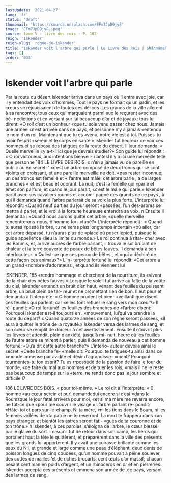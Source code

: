 ```yaml
---
lastUpdate: '2021-04-27'
lang: 'fr'
status: 'draft'
thumbnail: 'https://source.unsplash.com/EFm7JpD9jy8'
image: 'EFm7JpD9jy8.jpeg'
source: tome V - livre des rois - P. 183
reign: 'Iskender'
reign-slug: 'regne-de-iskender'
title: "Iskender voit l'arbre qui parle | Le Livre des Rois | Shâhnâmeh"
tags: []
order: '033'
---
```


<!-- LTeX: language=fr -->

# Iskender voit l'arbre qui parle

Par la route du désert Iskender arriva dans un
pays où il entra avec joie, car il y entendait des voix d’hommes, Tout le pays ne formait qu’un jardin,
et les cœurs se réjouissaient de toutes ces délices. Les grands de la ville allèrent à sa rencontre; tous ceux qui marquaient parmi eux le reçurent avec des bé- nédictions et en versant sur lui beaucoup d’or et de joyaux; tous lui dirent: «O roi! c’est un bonheur «que tu sois venu passer chez nous. Jamais une armée «n’est arrivée dans ce pays, et personne n’y a jamais «entendu le nom d’un roi. Maintenant que tu es «venu, notre vie est à toi. Puisses-tu avoir l’esprit
«serein et le corps en santé!» Iskender fut heureux
de voir ces hommes et se reposa des fatigues de la route du désert. Il leur demanda: « Quelle merveille
«y a-t-il ici que je devrais étudier?» Son guide lui répondit : « O roi victorieux, aux intentions bienveil- rlantesl il y a ici une merveille telle que personne
184 LE LIVRE DES ROIS.
« n’en a jamais vu de pareille en public ou en secret:
’ «c’est un arbre composé de deux troncs qui se sont
«joints en croissant, et une pareille merveille ne doit.
«pas rester inconnue; un des troncs est femelle et
« l’antre est mâle; cet arbre parle , a de larges branches
« et est beau et odorant. La nuit, c’est la femelle qui
«parle et émet son parfum, et quand le jour parait, «c’est le mâle qui parle.»
Iskender partit avec ses cavaliers roumis et accom- pagné des grands de ce pays , à qui il demanda quand l’arbre parlerait de sa voix la plus forte. L’interprète
lui répondit: «Quand neuf parties du jour seront «passées, l’un des-arbres se mettra à parler, et le
«roi à la fortune heureuse entendra sa voix. n Ensuite il demanda : «Quand nous aurons quitté cet arbre, «quelle merveille rencontrerons-nous, ô homme for- «tuné?» L’interprète répondit : « Quand tu auras
«passé l’arbre, tu ne seras plus longtemps incertain
«où aller, car cet arbre dépassé, tu n’auras plus de
«place où poser lepied, puisque le guide appelle\*ce «lieu la limite du monde.» Le roi continua à ritar- cher avec les Boumis, et, arrivé auprès de l’arbre parlant, il trouva le sol brûlant de chaleur et la terre couverte de peaux de bêtes fauves. Il demanda à son interlocuteur: « Qu’est-ce que ces peaux de bêtes , et
«qui a déchiré de cette façon ces animaux?» L’in- terprète fortuné lui répondit: «Cet arbre a un grand «nombre d’adorateurs , et’quand ils viennent lui

lSKENDER. 185 «rendre hommage et cherchent de la nourriture, ils
«vivent de la chair des bêtes fauves.»
Lorsque le soleil fut arrivé au faîte de la voûte
du ciel, Iskender entendit un bruit d’en haut, venant
des feuilles du puissant arbre, un bruit plein de ter-
reur et ne prçmettant rien de bon. Il eut peur et demanda à l’interprète: « O homme prudent et bien-
«veillantl que disent ces feuilles qui parlent, car «elles font refluer le sang vers mon cœur?» Il ré- pundit: «O roi fortuné! les feuilles des branches de «l’arbre disent: Pourquoi Iskender est-il toujours en . «mouvement, lui’qui va prendre la route du départ?
« Quand quatorze années de son règne seront passées,
«il aura à quitter le trône de la royauté.» Iskender
versa des larmes de sang, et son cœur se remplit de
douleur à cet avertissement. Ensuite il n’ouvrit plus
les lèvres et attendit, plein d’anxiété, jusqu’à mi-
nuit, heure où les feuilles de l’autre arbre se mirent
à parler; puis il demanda de nouveau à cet homme fortuné: «Qu’a dit cette autre branche?» L’interlo-
auteur dévoila ainsi le secret: «Celte branche fe-
«melle dit: Pourquoi te fatigues-tu ainsi dans ce «monde immense par avidité et désir d’agrandisse-
«ment? Pourquoi tourmentes-tu ton esprit? Tu es rrpossédé de la passion de faire le tour du monde, «de faire du mal aux hommes et de tuer les rois; «mais il ne le reste pas beaucoup de temps sur la «terre, ne rends donc pas le jour sombre et difficile
l7

186 LE LIVRE DES BOIS.
« pour toi-même. » Le roi dit à l’interprète: « 0 homme
«au cœur serein et pur! demandedui encore si c’est «dans le Roumzque le jour fatal arrivera pour moi, «et si ma mère me reverra encore, ne fût-ce que «pour me couvrir le visage.» L’arbre parlant ré-
pondit: «Hâte-toi et pars sur-le-champ. Ni ta mère, «ni les tiens dans le Boum, ni les femmes voilées de «ta patrie ne te reverront. La mort te frappera dans «un pays étranger, et bientôt les astres seront fati- «gués de ta couronne et de ton trône.» h
Iskender, à ces paroles, s’éloigna de l’arbre, le
cœur blessé par le glaive du sort. Lorsqu’il fut de
retour dans son camp, les héros qui portaient haut
la tête le quittèrent, et préparèrent dans la ville des
présents que les grands lui apportèrent. Il y avait
une cuirasse brillante comme les eaux du Nil, et grande et large comme une peau d’éléphant, deux
dents de poisson longues de cinq coudées, qu’un
homme pouvait à peine soulever, des cottes de mailles ’et de riches brocarts, cent œufs d’or massif; chacun
pesant cent man en poids d’argent, et un rhinocéros
en or et en pierreries. Iskender accepta ces présents et emmena son armée de .ce pays, versant des larmes de sang.

